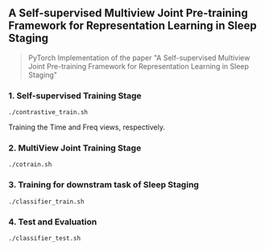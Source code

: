 ## A Self-supervised Multiview Joint Pre-training Framework for Representation Learning in Sleep Staging

> PyTorch Implementation of the paper "A Self-supervised Multiview Joint Pre-training Framework for Representation Learning in Sleep Staging"

### 1. Self-supervised Training Stage

```
./contrastive_train.sh
```

Training the Time and Freq views, respectively.

### 2. MultiView Joint Training Stage

```
./cotrain.sh
```

### 3. Training for downstram task of Sleep Staging

```
./classifier_train.sh
```

### 4. Test and Evaluation

```
./classifier_test.sh
```